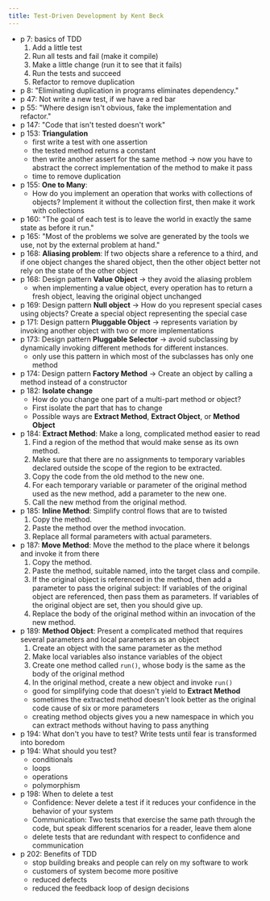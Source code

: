 ```yaml
---
title: Test-Driven Development by Kent Beck
---
```


- p 7: basics of TDD
  1. Add a little test
  2. Run all tests and fail (make it compile)
  3. Make a little change (run it to see that it fails)
  4. Run the tests and succeed
  5. Refactor to remove duplication
- p 8: "Eliminating duplication in programs eliminates dependency."
- p 47: Not write a new test, if we have a red bar
- p 55: "Where design isn't obvious, fake the implementation and refactor."
- p 147: "Code that isn't tested doesn't work"
- p 153: **Triangulation**
  - first write a test with one assertion
  - the tested method returns a constant
  - then write another assert for the same method -> now you have to abstract the correct implementation of the method
    to make it pass
  - time to remove duplication
- p 155: **One to Many**:
  - How do you implement an operation that works with collections of objects? Implement it without the collection first,
    then make it work with collections
- p 160: "The goal of each test is to leave the world in exactly the same state as before it run."
- p 165: "Most of the problems we solve are generated by the tools we use, not by the external problem at hand."
- p 168: **Aliasing problem**: If two objects share a reference to a third, and if one object changes the shared
  object, then the other object better not rely on the state of the other object
- p 168: Design pattern **Value Object** -> they avoid the aliasing problem
  - when implementing a value object, every operation has to return a fresh object, leaving the original object
    unchanged
- p 169: Design pattern **Null object** -> How do you represent special cases using objects? Create a special object
  representing the special case
- p 171: Design pattern **Pluggable Object** -> represents variation by invoking another object with two or more
  implementations
- p 173: Design pattern **Pluggable Selector** -> avoid subclassing by dynamically invoking different methods for
  different instances.
  - only use this pattern in which most of the subclasses has only one method
- p 174: Design pattern **Factory Method** -> Create an object by calling a method instead of a constructor
- p 182: **Isolate change**
  - How do you change one part of a multi-part method or object?
  - First isolate the part that has to change
  - Possible ways are **Extract Method**, **Extract Object**, or **Method Object**
- p 184: **Extract Method**: Make a long, complicated method easier to read
  1. Find a region of the method that would make sense as its own method.
  2. Make sure that there are no assignments to temporary variables declared outside the scope of the region to be
     extracted.
  3. Copy the code from the old method to the new one.
  4. For each temporary variable or parameter of the original method used as the new method, add a parameter to the new
     one.
  5. Call the new method from the original method.
- p 185: **Inline Method**: Simplify control flows that are to twisted
  1. Copy the method.
  2. Paste the method over the method invocation.
  3. Replace all formal parameters with actual parameters.
- p 187: **Move Method**: Move the method to the place where it belongs and invoke it from there
  1. Copy the method.
  2. Paste the method, suitable named, into the target class and compile.
  3. If the original object is referenced in the method, then add a parameter to pass the original subject: If variables
     of the original object are referenced, then pass them as parameters. If variables of the original object are set,
     then you should give up.
  4. Replace the body of the original method within an invocation of the new method.
- p 189: **Method Object**: Present a complicated method that requires several parameters and local parameters as an
  object
  1. Create an object with the same parameter as the method
  2. Make local variables also instance variables of the object
  3. Create one method called `run()`, whose body is the same as the body of the original method
  4. In the original method, create a new object and invoke `run()`
  - good for simplifying code that doesn't yield to **Extract Method**
  - sometimes the extracted method doesn't look better as the original code cause of six or more parameters
  - creating method objects gives you a new namespace in which you can extract methods without having to pass anything
- p 194: What don't you have to test? Write tests until fear is transformed into boredom
- p 194: What should you test?
  - conditionals
  - loops
  - operations
  - polymorphism
- p 198: When to delete a test
  - Confidence: Never delete a test if it reduces your confidence in the behavior of your system
  - Communication: Two tests that exercise the same path through the code, but speak different scenarios for a
    reader, leave them alone
  - delete tests that are redundant with respect to confidence and communication
- p 202: Benefits of TDD
  - stop building breaks and people can rely on my software to work
  - customers of system become more positive
  - reduced defects
  - reduced the feedback loop of design decisions

